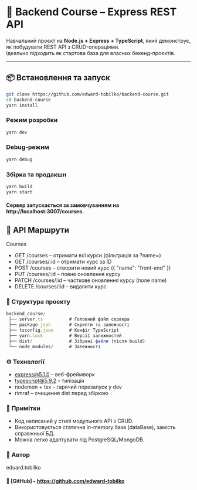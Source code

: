 # 📘 Backend Course – Express REST API

Навчальний проєкт на **Node.js + Express + TypeScript**, який демонструє, як побудувати REST API з CRUD-операціями.  
Ідеально підходить як стартова база для власних бекенд-проєктів.

---

## 📦 Встановлення та запуск
```bash
git clone https://github.com/edward-tobilko/backend-course.git
cd backend-course
yarn install
```

### Режим розробки
```bash
yarn dev
```

### Debug-режим
```bash
yarn debug
```

### Збірка та продакшн
```bash
yarn build
yarn start
```

#### Сервер запускається за замовчуванням на http://localhost:3007/courses.

## 📌 API Маршрути
Courses
- GET /courses – отримати всі курси (фільтрація за ?name=)
- GET /courses/:id – отримати курс за ID
- POST /courses – створити новий курс ({ "name": "front-end" })
- PUT /courses/:id – повне оновлення курсу
- PATCH /courses/:id – часткове оновлення курсу (поле name)
- DELETE /courses/:id – видалити курс

### 📂 Структура проєкту
```typescript
backend_course/
 ├── server.ts          # Головний файл сервера
 ├── package.json       # Скрипти та залежності
 ├── tsconfig.json      # Конфіг TypeScript
 ├── yarn.lock          # Версії залежностей
 ├── dist/              # Зібрані файли (після build)
 └── node_modules/      # Залежності
```

### ⚙️ Технології
- express@5.1.0 – веб-фреймворк
- typescript@5.9.2 – типізація
- nodemon + tsx – гарячий перезапуск у dev
- rimraf – очищення dist перед збіркою

### 📖 Примітки
- Код написаний у стилі модульного API з CRUD.
- Використовується статична in-memory база (dataBase), замість справжньої БД.
- Можна легко адаптувати під PostgreSQL/MongoDB.

### 📖 Автор
eduard.tobilko
#### 🔗 [GitHub] - https://github.com/edward-tobilko
